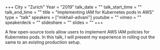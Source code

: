 +++
City = "Zurich"
Year = "2019"
talk_date = ""
talk_start_time = ""
talk_end_time = ""
title = "Implementing IAM for Kubernetes pods in AWS"
type = "talk"
speakers = ["mikhail-advani"]
youtube = ""
vimeo = ""
speakerdeck = ""
slideshare = ""
slides = ""
+++

A few open-source tools allow users to implement AWS IAM policies for Kubernetes pods. In
this talk, I will present my experience in rolling out the same to an existing production
setup.
